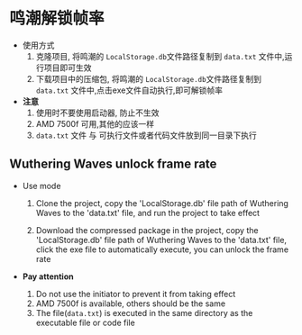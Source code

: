 # 鸣潮解锁帧率
- 使用方式
   1. 克隆项目, 将鸣潮的 `LocalStorage.db`文件路径复制到 `data.txt` 文件中,运行项目即可生效
   2. 下载项目中的压缩包, 将鸣潮的 `LocalStorage.db`文件路径复制到 `data.txt` 文件中,点击exe文件自动执行,即可解锁帧率
- **注意**
  1. 使用时不要使用启动器, 防止不生效
  2. AMD 7500f 可用,其他的应该一样
  3. `data.txt` 文件 与 可执行文件或者代码文件放到同一目录下执行

## Wuthering Waves unlock frame rate

- Use mode

  1. Clone the project, copy the 'LocalStorage.db' file path of Wuthering Waves to the 'data.txt' file, and run the project to take effect

  2. Download the compressed package in the project, copy the 'LocalStorage.db' file path of Wuthering Waves to the 'data.txt' file, click the exe file to automatically execute, you can unlock the frame rate

- **Pay attention**

  1. Do not use the initiator to prevent it from taking effect
  2. AMD 7500f is available, others should be the same
  3. The file(`data.txt`) is executed in the same directory as the executable file or code file